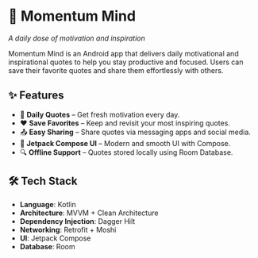 # 🚀 Momentum Mind
*A daily dose of motivation and inspiration*

Momentum Mind is an Android app that delivers daily motivational and inspirational quotes to help you stay productive and focused. Users can save their favorite quotes and share them effortlessly with others.

## ✨ Features
- 🌟 **Daily Quotes** – Get fresh motivation every day.
- ❤️ **Save Favorites** – Keep and revisit your most inspiring quotes.
- 📤 **Easy Sharing** – Share quotes via messaging apps and social media.
- 🎨 **Jetpack Compose UI** – Modern and smooth UI with Compose.
- 🔍 **Offline Support** – Quotes stored locally using Room Database.

## 🛠 Tech Stack
- **Language**: Kotlin
- **Architecture**: MVVM + Clean Architecture
- **Dependency Injection**: Dagger Hilt
- **Networking**: Retrofit + Moshi
- **UI**: Jetpack Compose
- **Database**: Room